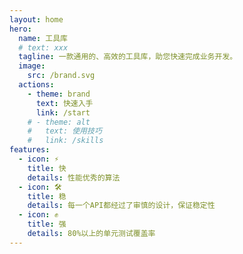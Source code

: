 ```yaml
---
layout: home
hero:
  name: 工具库
  # text: xxx
  tagline: 一款通用的、高效的工具库，助您快速完成业务开发。
  image:
    src: /brand.svg
  actions:
    - theme: brand
      text: 快速入手
      link: /start
    # - theme: alt
    #   text: 使用技巧
    #   link: /skills
features:
  - icon: ⚡
    title: 快
    details: 性能优秀的算法
  - icon: 🛠️
    title: 稳
    details: 每一个API都经过了审慎的设计，保证稳定性
  - icon: ✊
    title: 强
    details: 80%以上的单元测试覆盖率
---
```

